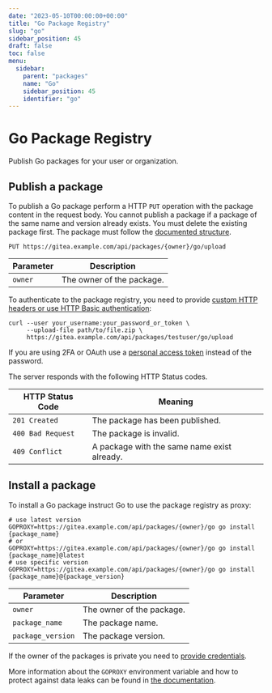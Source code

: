 ```yaml
---
date: "2023-05-10T00:00:00+00:00"
title: "Go Package Registry"
slug: "go"
sidebar_position: 45
draft: false
toc: false
menu:
  sidebar:
    parent: "packages"
    name: "Go"
    sidebar_position: 45
    identifier: "go"
---
```


# Go Package Registry

Publish Go packages for your user or organization.

## Publish a package

To publish a Go package perform a HTTP `PUT` operation with the package content in the request body.
You cannot publish a package if a package of the same name and version already exists. You must delete the existing package first.
The package must follow the [documented structure](https://go.dev/ref/mod#zip-files).

```
PUT https://gitea.example.com/api/packages/{owner}/go/upload
```

| Parameter | Description |
| --------- | ----------- |
| `owner`   | The owner of the package. |

To authenticate to the package registry, you need to provide [custom HTTP headers or use HTTP Basic authentication](development/api-usage.md#authentication):

```shell
curl --user your_username:your_password_or_token \
     --upload-file path/to/file.zip \
     https://gitea.example.com/api/packages/testuser/go/upload
```

If you are using 2FA or OAuth use a [personal access token](development/api-usage.md#authentication) instead of the password.

The server responds with the following HTTP Status codes.

| HTTP Status Code  | Meaning |
| ----------------- | ------- |
| `201 Created`     | The package has been published. |
| `400 Bad Request` | The package is invalid. |
| `409 Conflict`    | A package with the same name exist already. |

## Install a package

To install a Go package instruct Go to use the package registry as proxy:

```shell
# use latest version
GOPROXY=https://gitea.example.com/api/packages/{owner}/go go install {package_name}
# or
GOPROXY=https://gitea.example.com/api/packages/{owner}/go go install {package_name}@latest
# use specific version
GOPROXY=https://gitea.example.com/api/packages/{owner}/go go install {package_name}@{package_version}
```

| Parameter         | Description |
| ----------------- | ----------- |
| `owner`           | The owner of the package. |
| `package_name`    | The package name. |
| `package_version` | The package version. |

If the owner of the packages is private you need to [provide credentials](https://go.dev/ref/mod#private-module-proxy-auth).

More information about the `GOPROXY` environment variable and how to protect against data leaks can be found in [the documentation](https://go.dev/ref/mod#private-modules).
